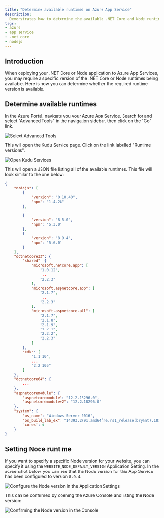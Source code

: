 ```yaml
---
title: "Determine available runtimes on Azure App Service"
description:
  Demonstrates how to determine the available .NET Core and Node runtimes on Azure App Service
tags:
- azure
- app service
- .net core
- nodejs
---
```


## Introduction

When deploying your .NET Core or Node application to Azure App Services, you may require a specific version of the .NET Core or Node runtimes being available. Here is how you can determine whether the required runtime version is available.

## Determine available runtimes

In the Azure Portal, navigate you your Azure App Service. Search for and select "Advanced Tools" in the navigation sidebar. then click on the "Go" link.

![Select Advanced Tools](/images/blog/2019-04-12-azure-app-service-available-runtimes/app-service-sidebar.png)

This will open the Kudu Service page. Click on the link labelled "Runtime versions".

![Open Kudu Services](/images/blog/2019-04-12-azure-app-service-available-runtimes/kudu-services.png)

This will open a JSON file listing all of the available runtimes. This file will look similar to the one below:

```json
{
    "nodejs": [
        {
            "version": "0.10.40",
            "npm": "1.4.28"
        },
        ...
        {
            "version": "8.5.0",
            "npm": "5.3.0"
        },
        {
            "version": "8.9.4",
            "npm": "5.6.0"
        }
    ],
    "dotnetcore32": {
        "shared": {
            "microsoft.netcore.app": [
                "1.0.12",
                ...
                "2.2.3"
            ],
            "microsoft.aspnetcore.app": [
                "2.1.7",
                ...
                "2.2.3"
            ],
            "microsoft.aspnetcore.all": [
                "2.1.7",
                "2.1.8",
                "2.1.9",
                "2.2.1",
                "2.2.2",
                "2.2.3"
            ]
        },
        "sdk": [
            "1.1.10",
            ...
            "2.2.105"
        ]
    },
    "dotnetcore64": {
        ...
    },
    "aspnetcoremodule": {
        "aspnetcoremodule": "12.2.18296.0",
        "aspnetcoremodulev2": "12.2.18296.0"
    },
    "system": {
        "os_name": "Windows Server 2016",
        "os_build_lab_ex": "14393.2791.amd64fre.rs1_release(bryant).181230-1202",
        "cores": 4
    }
}
```

## Setting Node runtime

If you want to specify a specific Node version for your website, you can specify it using the `WEBSITE_NODE_DEFAULT_VERSION` Application Setting. In the screenshot below, you can see that the Node version for this App Service has been configured to version `8.9.4`.

![Configure the Node version in the Application Settings](/images/blog/2019-04-12-azure-app-service-available-runtimes/app-service-app-settings-node-version.png)

This can be confirmed by opening the Azure Console and listing the Node version:

![Confirming the Node version in the Console](/images/blog/2019-04-12-azure-app-service-available-runtimes/app-service-console-node-version.png)
